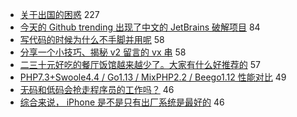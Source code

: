 - [关于出国的困惑](https://www.v2ex.com/t/692988) 227
- [今天的 Github trending 出现了中文的 JetBrains 破解项目](https://www.v2ex.com/t/692974) 84
- [写代码的时候为什么不手脚并用呢](https://www.v2ex.com/t/692937) 58
- [分享一个小技巧、揭秘 v2 留言的 vx 串](https://www.v2ex.com/t/692953) 58
- [二三十元好吃的餐厅饭馆越来越少了。大家有什么好推荐的](https://www.v2ex.com/t/693002) 57
- [PHP7.3+Swoole4.4 / Go1.13 / MixPHP2.2 / Beego1.12 性能对比](https://www.v2ex.com/t/692963) 49
- [无码和低码会抢走程序员的工作吗？](https://www.v2ex.com/t/692949) 46
- [综合来说， iPhone 是不是只有出厂系统是最好的](https://www.v2ex.com/t/692981) 46